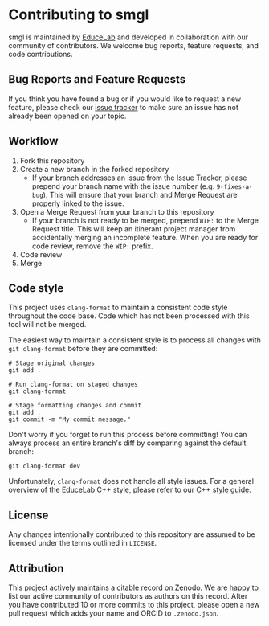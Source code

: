 # Contributing to smgl

smgl is maintained by [EduceLab](https://cs.uky.edu/dri) and developed in 
collaboration with our community of contributors. We welcome bug reports,
feature requests, and code contributions.

## Bug Reports and Feature Requests
If you think you have found a bug or if you would like to request a new 
feature, please check our 
[issue tracker](https://gitlab.com/educelab/smgl/-/issues) to make sure
an issue has not already been opened on your topic.

## Workflow
1) Fork this repository
2) Create a new branch in the forked repository
    - If your branch addresses an issue from the Issue Tracker, please prepend 
    your branch name with the issue number (e.g. `9-fixes-a-bug`). This will 
    ensure that your branch and Merge Request are properly linked to the issue.
3) Open a Merge Request from your branch to this repository
    - If your branch is not ready to be merged, prepend `WIP:` to the Merge 
    Request title. This will keep an itinerant project manager from accidentally 
    merging an incomplete feature. When you are ready for code review, remove 
    the `WIP:` prefix. 
4) Code review
5) Merge

## Code style
This project uses `clang-format` to maintain a consistent code style 
throughout the code base. Code which has not been processed with
this tool will not be merged.

The easiest way to maintain a consistent style is to process all changes 
with `git clang-format` before they are committed:

```shell
# Stage original changes
git add .

# Run clang-format on staged changes
git clang-format 

# Stage formatting changes and commit
git add .
git commit -m "My commit message."
```

Don't worry if you forget to run this process before committing! You can 
always process an entire branch's diff by comparing against the default 
branch:

```shell
git clang-format dev
```

Unfortunately, `clang-format` does not handle all style issues. For a general 
overview of the EduceLab C++ style, please refer to our 
[C++ style guide](https://gitlab.com/educelab/style-guides/-/blob/master/C++%20Style%20Guide.md).

## License
Any changes intentionally contributed to this repository are assumed to
be licensed under the terms outlined in `LICENSE`.

## Attribution
This project actively maintains a 
[citable record on Zenodo](https://doi.org/10.5281/zenodo.4134987). 
We are happy to list our active community of contributors as authors on 
this record. After you have contributed 10 or more commits to this project,
please open a new pull request which adds your name and ORCID to 
`.zenodo.json`.